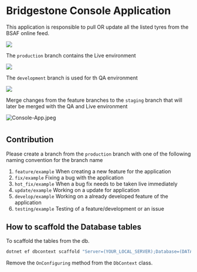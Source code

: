 # Bridgestone Console Application

This application is responsible to pull OR update all the listed tyres from the BSAF online feed.

<img src="https://img.shields.io/badge/branch-env%2Fproduction-blue"/>

The `production` branch contains the Live environment

<img src="https://img.shields.io/badge/branch-env%2Fdevelopment-blue"/>

The `development` branch is used for th QA environment

<img src="https://img.shields.io/badge/branch-env%2Fstaging-blue"/>

Merge changes from the feature branches to the `staging` branch that will later be merged with the QA and Live environment

![Console-App.jpeg](docs/Console-App.jpeg)

#

## Contribution

Please create a branch from the `production` branch with one of the following naming convention for the branch name

1. `feature/example` When creating a new feature for the application
2. `fix/example` Fixing a bug with the application
3. `hot_fix/example` When a bug fix needs to be taken live immediately 
4. `update/example` Working on a update for application
5. `develop/example` Working on a already developed feature of the application
6. `testing/example` Testing of a feature/development or an issue

## How to scaffold the Database tables

To scaffold the tables from the db. 

```csharp
dotnet ef dbcontext scaffold "Server=(YOUR_LOCAL_SERVER);Database=(DATABASE_NAME);Trusted_Connection=True;MultipleActiveResultSets=true;Encrypt=False;" Microsoft.EntityFrameworkCore.SqlServer -o Models --use-database-names -c (CONTEXT_NAME) -d -v --table (TABLE_NAME)
```

Remove the `OnConfiguring` method from the `DbContext` class.